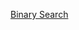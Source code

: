 
[Binary Search](https://github.com/nikhl/coding-interview/blob/master/python/binary_search/README.png?raw=true)


<!---
From http://mathurl.com/hpqgr7l

##### BEGIN
\textbf{Binary Search}
\\


Binary search comes under \textbf{Divide and conquer} design paradigm. This implementation uses iterative approach by using \textbf{start} and \textbf{end} values. At beginning, \textbf{start} and \textbf{end} are initialized to \textbf{0} and \textbf{len(array)-1} respectively.
\\

In each iteration we compare the \textbf{key} to the \textbf{mid} element of the given array. Based on the comparison we divide the current problem into half the size of the original problem by adjusting the \textbf{start} and \textbf{end} values. Thus in the worst case, the number of iterations will be \textbf{log(n)} and in each iteration the work done is constant.
\\

* \textbf{Time complexity} is \[\theta(log(n))\]
\\

* \textbf{Space complexity} is \[\theta(1)\]
##### END

-->
